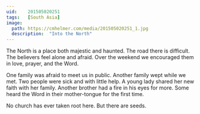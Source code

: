```yaml
---
uid:	201505020251
tags:	[South Asia]
image:	
  path:	https://cmhelmer.com/media/201505020251_1.jpg
  description:	"Into the North"
---
```


The North is a place both majestic and haunted. The road there is difficult. The believers feel alone and afraid. Over the weekend we encouraged them in love, prayer, and the Word.

One family was afraid to meet us in public. Another family wept while we met. Two people were sick and with little help. A young lady shared her new faith with her family. Another brother had a fire in his eyes for more. Some heard the Word in their mother-tongue for the first time.

No church has ever taken root here. But there are seeds.
